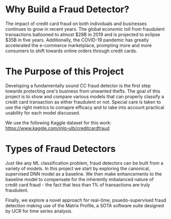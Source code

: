 # Why Build a Fraud Detector?

The impact of credit card fraud on both individuals and businesses continues to grow in recent years. The global economic toll from fraudulent transactions ballooned to almost $28B in 2019 and is projected to eclipse $35B in five years. Additionally, the COVID-19 pandemic has greatly accelerated the e-commerce marketplace, prompting more and more consumers to shift towards online orders through credit cards. 

# The Purpose of this Project

Developing a fundamentally sound CC fraud detector is the first step towards protecting one's business from unwanted thefts. The goal of this project is to show and compare various models that can properly classify a credit card transaction as either fraudulent or not. Special care is taken to use the right metrics to comapre efficacy and to take into account practical usability for each model discussed. 

We use the following Kaggle dataset for this work: https://www.kaggle.com/mlg-ulb/creditcardfraud


# Types of Fraud Detectors

Just like any ML classification problem, fraud detectors can be built from a variety of models. In this project we start by exploring the canonical, supervised DNN model as a baseline. We then make enhancements to the baseline model to compensate for the inherently imbalanced nature of credit card fraud - the fact that less than 1% of transactions are truly fraudulent. 

Finally, we explore a novel approach for real-time, psuedo-supervised fraud detection making use of the Matrix Profile, a SOTA software suite designed by UCR for time series analysis. 



 
